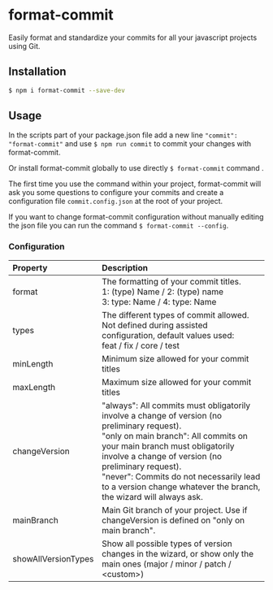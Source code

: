 # format-commit

Easily format and standardize your commits for all your javascript projects using Git.

## Installation

```sh
$ npm i format-commit --save-dev
```

## Usage

In the scripts part of your package.json file add a new line `"commit": "format-commit"` and use `$ npm run commit` to commit your changes with format-commit.

Or install format-commit globally to use directly `$ format-commit` command .

The first time you use the command within your project, format-commit will ask you some questions to configure your commits and create a configuration file `commit.config.json` at the root of your project.

If you want to change format-commit configuration without manually editing the json file you can run the command `$ format-commit --config`.

### Configuration

| Property | Description |
| :------- | :---------- |
| format | The formatting of your commit titles. <br> 1: (type) Name / 2: (type) name <br> 3: type: Name / 4: type: Name |
| types | The different types of commit allowed. Not defined during assisted configuration, default values used: <br> feat / fix / core / test |
| minLength | Minimum size allowed for your commit titles |
| maxLength | Maximum size allowed for your commit titles |
| changeVersion | "always": All commits must obligatorily involve a change of version (no preliminary request). <br> "only on main branch": All commits on your main branch must obligatorily involve a change of version (no preliminary request). <br> "never": Commits do not necessarily lead to a version change whatever the branch, the wizard will always ask. |
| mainBranch | Main Git branch of your project. Use if changeVersion is defined on "only on main branch". |
| showAllVersionTypes | Show all possible types of version changes in the wizard, or show only the main ones (major / minor / patch / \<custom\>) |

